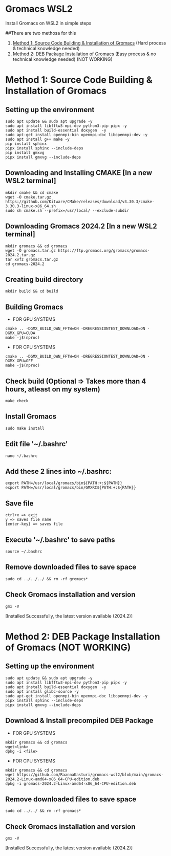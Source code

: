 # Gromacs WSL2
Install Gromacs on WSL2 in simple steps

##There are two methosa for this
1. [Method 1: Source Code Building & Installation of Gromacs](#method-1-source-code-building--installation-of-gromacs) (Hard process & technical knowledge needed)
2. [Method 2: DEB Package Installation of Gromacs](#method-2-deb-package-installation-of-gromacs) (Easy process & no technical knowledge needed) (NOT WORKING)

# Method 1: Source Code Building & Installation of Gromacs
## Setting up the environment
```
sudo apt update && sudo apt upgrade -y
sudo apt install libfftw3-mpi-dev python3-pip pipx -y
sudo apt install build-essential doxygen  -y 
sudo apt-get install openmpi-bin openmpi-doc libopenmpi-dev -y
sudo apt install g++ make -y
pip install sphinx
pipx install sphinx --include-deps
pip install gmxvg
pipx install gmxvg --include-deps
```
## Downloading and Installing CMAKE [In a new WSL2 terminal]
```
mkdir cmake && cd cmake
wget -O cmake.tar.gz https://github.com/Kitware/CMake/releases/download/v3.30.3/cmake-3.30.3-linux-x86_64.sh
sudo sh cmake.sh --prefix=/usr/local/ --exclude-subdir
```
## Downloading Gromacs 2024.2 [In a new WSL2 terminal]
```
mkdir gromacs && cd gromacs
wget -O gromacs.tar.gz https://ftp.gromacs.org/gromacs/gromacs-2024.2.tar.gz
tar xvfz gromacs.tar.gz
cd gromacs-2024.2
```
## Creating build directory
```
mkdir build && cd build
```
## Building Gromacs
  - FOR GPU SYSTEMS
  ```
  cmake .. -DGMX_BUILD_OWN_FFTW=ON -DREGRESSIONTEST_DOWNLOAD=ON -DGMX_GPU=CUDA
  make -j$(nproc)
  ```
  - FOR CPU SYSTEMS
  ```
  cmake .. -DGMX_BUILD_OWN_FFTW=ON -DREGRESSIONTEST_DOWNLOAD=ON -DGMX_GPU=OFF
  make -j$(nproc)
  ```
## Check build (Optional => Takes more than 4 hours, atleast on my system)
```
make check
```
## Install Gromacs
```
sudo make install
```
## Edit file '~/.bashrc'
```
nano ~/.bashrc
```
## Add these 2 lines into ~/.bashrc:
```
export PATH=/usr/local/gromacs/bin${PATH:+:${PATH}}
export PATH=/usr/local/gromacs/bin/GMXRC${PATH:+:${PATH}}
```
## Save file
`ctrl+x => exit`<br>
`y => saves file name`<br>
`{enter-key} => saves file`
## Execute '~/.bashrc' to save paths
```
source ~/.bashrc
```
## Remove downloaded files to save space
```
sudo cd ../../../ && rm -rf gromacs*
```
## Check Gromacs installation and version
```
gmx -V
```
[Installed Successfully, the latest version available (2024.2)]

# Method 2: DEB Package Installation of Gromacs (NOT WORKING)

## Setting up the environment
```
sudo apt update && sudo apt upgrade -y
sudo apt install libfftw3-mpi-dev python3-pip pipx -y
sudo apt install build-essential doxygen  -y
sudo apt install glibc-source -y
sudo apt-get install openmpi-bin openmpi-doc libopenmpi-dev -y
pipx install sphinx --include-deps
pipx install gmxvg --include-deps
```
## Download &  Install precompiled DEB Package
  - FOR GPU SYSTEMS
  ```
  mkdir gromacs && cd gromacs
  wget<link>
  dpkg -i <file>
  ```
  - FOR CPU SYSTEMS
  ```
  mkdir gromacs && cd gromacs
  wget https://github.com/RaannaKasturi/gromacs-wsl2/blob/main/gromacs-2024.2-Linux-amd64-x86_64-CPU-edition.deb
  dpkg -i gromacs-2024.2-Linux-amd64-x86_64-CPU-edition.deb
  ```
## Remove downloaded files to save space
```
sudo cd ../../ && rm -rf gromacs*
```
## Check Gromacs installation and version
```
gmx -V
```
[Installed Successfully, the latest version available (2024.2)]
